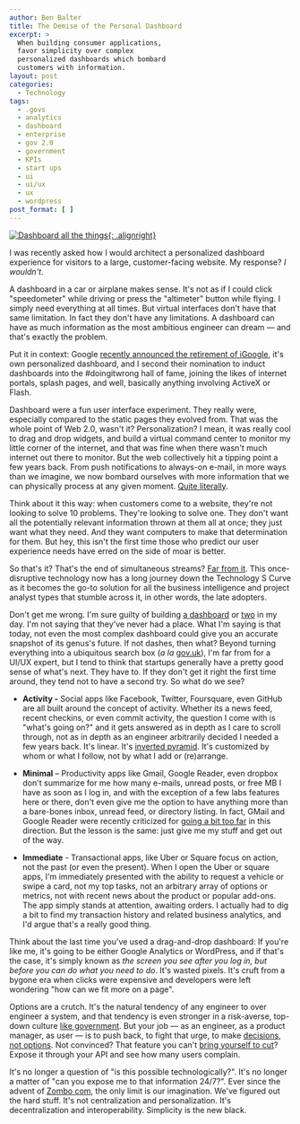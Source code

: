 ```yaml
---
author: Ben Balter
title: The Demise of the Personal Dashboard
excerpt: >
  When building consumer applications,
  favor simplicity over complex
  personalized dashboards which bombard
  customers with information.
layout: post
categories:
  - Technology
tags:
  - .govs
  - analytics
  - dashboard
  - enterprise
  - gov 2.0
  - government
  - KPIs
  - start ups
  - ui
  - ui/ux
  - ux
  - wordpress
post_format: [ ]
---
```

[![Dashboard all the things](http://ben.balter.com/wp-content/uploads/2012/07/dashboard-all-the-things-300x225.jpeg){: .alignright}][1]

I was recently asked how I would architect a personalized dashboard experience for visitors to a large, customer-facing website. My response? *I wouldn't.*

A dashboard in a car or airplane makes sense. It's not as if I could click "speedometer" while driving or press the "altimeter" button while flying. I simply need everything at all times. But virtual interfaces don't have that same limitation. In fact they don't have any limitations. A dashboard can have as much information as the most ambitious engineer can dream — and that's exactly the problem.

Put it in context: Google [recently announced the retirement of iGoogle][2], it's own personalized dashboard, and I second their nomination to induct dashboards into the #doingitwrong hall of fame, joining the likes of internet portals, splash pages, and well, basically anything involving ActiveX or Flash.

Dashboard were a fun user interface experiment. They really were, especially compared to the static pages they evolved from. That was the whole point of Web 2.0, wasn't it? Personalization? I mean, it was really cool to drag and drop widgets, and build a virtual command center to monitor my little corner of the internet, and that was fine when there wasn't much internet out there to monitor. But the web collectively hit a tipping point a few years back. From push notifications to always-on e-mail, in more ways than we imagine, we now bombard ourselves with more information that we can physically process at any given moment. [Quite literally][3].

Think about it this way: when customers come to a website, they're not looking to solve 10 problems. They're looking to solve one. They don't want all the potentially relevant information thrown at them all at once; they just want what they need. And they want computers to make that determination for them. But hey, this isn't the first time those who predict our user experience needs have erred on the side of moar is better.

So that's it? That's the end of simultaneous streams? [Far from it][5]. This once-disruptive technology now has a long journey down the Technology S Curve as it becomes the go-to solution for all the business intelligence and project analyst types that stumble across it, in other words, the late adopters.

Don't get me wrong. I'm sure guilty of building [a dashboard][6] or [two][7] in my day. I'm not saying that they've never had a place. What I'm saying is that today, not even the most complex dashboard could give you an accurate snapshot of its genus's future. If not dashes, then what? Beyond turning everything into a ubiquitous search box (*a la* [gov.uk][8]), I'm far from for a UI/UX expert, but I tend to think that startups generally have a pretty good sense of what's next. They have to. If they don't get it right the first time around, they tend not to have a second try. So what do we see?

* **Activity -** Social apps like Facebook, Twitter, Foursquare, even GitHub are all built around the concept of activity. Whether its a news feed, recent checkins, or even commit activity, the question I come with is "what's going on?" and it gets answered as in depth as I care to scroll through, not as in depth as an engineer arbitrarily decided I needed a few years back. It's linear. It's [inverted pyramid][9]. It's customized by whom or what I follow, not by what I add or (re)arrange.

* **Minimal** – Productivity apps like Gmail, Google Reader, even dropbox don't summarize for me how many e-mails, unread posts, or free MB I have as soon as I log in, and with the exception of a few labs features here or there, don't even give me the option to have anything more than a bare-bones inbox, unread feed, or directory listing. In fact, GMail and Google Reader were recently criticized for [going a bit too far][10] in this direction. But the lesson is the same: just give me my stuff and get out of the way.

* **Immediate** - Transactional apps, like Uber or Square focus on action, not the past (or even the present). When I open the Uber or square apps, I'm immediately presented with the ability to request a vehicle or swipe a card, not my top tasks, not an arbitrary array of options or metrics, not with recent news about the product or popular add-ons. The app simply stands at attention, awaiting orders. I actually had to dig a bit to find my transaction history and related business analytics, and I'd argue that's a really good thing.

Think about the last time you've used a drag-and-drop dashboard: If you're like me, it's going to be either Google Analytics or WordPress, and if that's the case, it's simply known as *the screen you see after you log in, but before you can do what you need to do*. It's wasted pixels. It's cruft from a bygone era when clicks were expensive and developers were left wondering "how can we fit more on a page".

Options are a crutch. It's the natural tendency of any engineer to over engineer a system, and that tendency is even stronger in a risk-averse, top-down culture [like government][11]. But your job — as an engineer, as a product manager, as user — is to push back, to fight that urge, to make [decisions, not options][12]. Not convinced? That feature you can't [bring yourself to cut][13]? Expose it through your API and see how many users complain.

It's no longer a question of "is this possible technologically?". It's no longer a matter of "can you expose me to that information 24/7?". Ever since the advent of [Zombo com][14], the only limit is our imagination. We've figured out the hard stuff. It's not centralization and personalization. It's decentralization and interoperability. Simplicity is the new black.

[1]: http://ben.balter.com/wp-content/uploads/2012/07/dashboard-all-the-things.jpeg
[2]: http://googleblog.blogspot.com/2012/07/spring-cleaning-in-summer.html
[3]: http://www.apple.com/iphone/features/retina-display.html
[5]: http://www.informationweek.com/news/software/productivity_apps/240003296
[6]: http://my.fcc.gov/
[7]: http://codex.wordpress.org/Dashboard_Screen
[8]: http://gov.uk
[9]: http://en.wikipedia.org/wiki/Inverted_pyramid
[10]: http://jonoscript.wordpress.com/2012/04/26/gmail-designer-arrogance-and-the-cult-of-minimalism/
[11]: http://www.google.com/?q=dashboard+site:.gov
[12]: http://wordpress.org/about/philosophy/
[13]: https://github.com/blog/1091-spring-cleaning
[14]: http://html5zombo.com/
